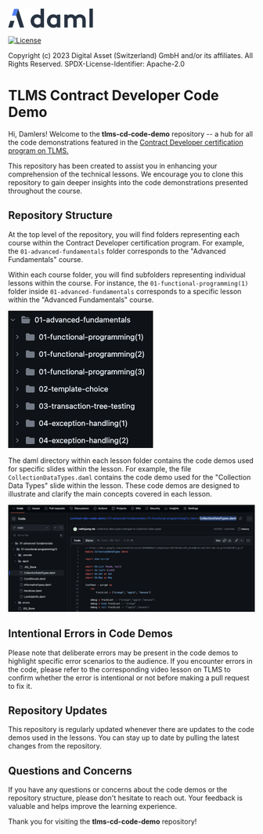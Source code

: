 [![Daml logo](./img/daml-logo.png)](https://www.digitalasset.com/developers)

[![License](https://img.shields.io/badge/License-Apache%202.0-blue.svg)](https://github.com/digital-asset/daml/blob/main/LICENSE)

Copyright (c) 2023 Digital Asset (Switzerland) GmbH and/or its affiliates. All Rights Reserved.
SPDX-License-Identifier: Apache-2.0

# TLMS Contract Developer Code Demo 

Hi, Damlers! Welcome to the **tlms-cd-code-demo** repository -- a hub for all the code demonstrations featured in the [Contract Developer certification program on TLMS.](https://daml.talentlms.com/dashboard/index/role:learner) 

This repository has been created to assist you in enhancing your comprehension of the technical lessons. We encourage you to clone this repository to gain deeper insights into the code demonstrations presented throughout the course.

## Repository Structure
At the top level of the repository, you will find folders representing each course within the Contract Developer certification program. For example, the `01-advanced-fundamentals` folder corresponds to the "Advanced Fundamentals" course.

Within each course folder, you will find subfolders representing individual lessons within the course. For instance, the `01-functional-programming(1)` folder inside `01-advanced-fundamentals` corresponds to a specific lesson within the "Advanced Fundamentals" course.

![file-tree1](./img/file-tree1.png)

The daml directory within each lesson folder contains the code demos used for specific slides within the lesson. For example, the file `CollectionDataTypes.daml` contains the code demo used for the "Collection Data Types" slide within the lesson. These code demos are designed to illustrate and clarify the main concepts covered in each lesson.

![file-tree2](./img/file-tree2.png)

## Intentional Errors in Code Demos
Please note that deliberate errors may be present in the code demos to highlight specific error scenarios to the audience. If you encounter errors in the code, please refer to the corresponding video lesson on TLMS to confirm whether the error is intentional or not before making a pull request to fix it.

## Repository Updates
This repository is regularly updated whenever there are updates to the code demos used in the lessons. You can stay up to date by pulling the latest changes from the repository.

## Questions and Concerns
If you have any questions or concerns about the code demos or the repository structure, please don't hesitate to reach out. Your feedback is valuable and helps improve the learning experience.

Thank you for visiting the **tlms-cd-code-demo** repository!

